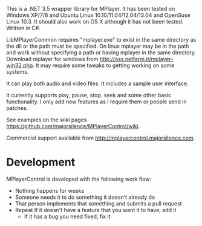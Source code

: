 This is a .NET 3.5 wrapper library for MPlayer.  It has been tested on Windows XP/7/8 and Ubuntu Linux 10.10/11.04/12.04/13.04 and OpenSuse Linux 10.3.  It should also work on OS X although it has not been tested.  Written in C#.

LibMPlayerCommon requires "mplayer.exe" to exist in the same directory as the dll or the path must be specified.  On linux mplayer may be in the path and work without specifying a path or having mplayer in the same directory.  Download mplayer for windows from http://oss.netfarm.it/mplayer-win32.php. It may require some tweaks to getting working on some systems.

It can play both audio and video files. It includes a sample user interface.

It currently supports play, pause, stop. seek and some other basic functionality. I only add new features as I require them or people send in patches.

See examples on the wiki pages https://github.com/majorsilence/MPlayerControl/wiki.

Commercial support available from http://mplayercontrol.majorsilence.com.

# Development
MPlayerControl is developed with the following work flow:

* Nothing happens for weeks
* Someone needs it to do something it doesn't already do
* That person implements that something and submits a pull request
* Repeat If it doesn't have a feature that you want it to have, add it
    * If it has a bug you need fixed, fix it
